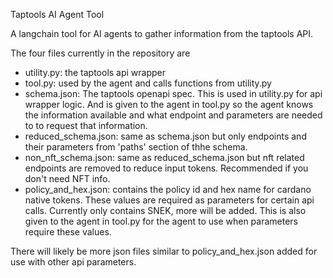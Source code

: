 Taptools AI Agent Tool

A langchain tool for AI agents to gather information from the taptools API.

The four files currently in the repository are

- utility.py: the taptools api wrapper
- tool.py: used by the agent and calls functions from utility.py
- schema.json: The taptools openapi spec. This is used in utility.py for
api wrapper logic. And is given to the agent in tool.py so the agent
knows the information available and what endpoint and parameters
are needed to to request that information.
- reduced_schema.json: same as schema.json but only endpoints and their
parameters from 'paths' section of thhe schema.
- non_nft_schema.json: same as reduced_schema.json but nft related endpoints are
removed to reduce input tokens. Recommended if you don't need NFT info.
- policy_and_hex.json: contains the policy id and hex name for
cardano native tokens. These values are required as parameters for certain
api calls. Currently only contains SNEK, more will be added. This is also
given to the agent in tool.py for the agent to use when parameters require
these values.

There will likely be more json files similar to policy_and_hex.json added
for use with other api parameters.
